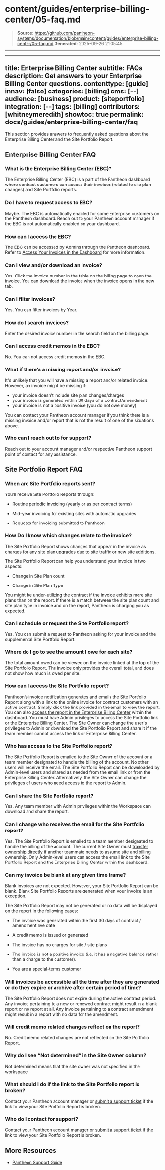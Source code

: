 # content/guides/enterprise-billing-center/05-faq.md

> **Source**: https://github.com/pantheon-systems/documentation/blob/main/content/guides/enterprise-billing-center/05-faq.md
> **Generated**: 2025-09-26 21:05:45

---

---
title: Enterprise Billing Center
subtitle: FAQs
description: Get answers to your Enterprise Billing Center questions.
contenttype: [guide]
innav: [false]
categories: [billing]
cms: [--]
audience: [business]
product: [siteportfolio]
integration: [--]
tags: [billing]
contributors: [whitneymeredith]
showtoc: true
permalink: docs/guides/enterprise-billing-center/faq
---

This section provides answers to frequently asked questions about the Enterprise Billing Center and the Site Portfolio Report.

## Enterprise Billing Center FAQ

### What is the Enterprise Billing Center (EBC)?

The Enterprise Billing Center (EBC) is a part of the Pantheon dashboard where contract customers can access their invoices (related to site plan changes) and Site Portfolio reports.

### Do I have to request access to EBC?

Maybe. The EBC is automatically enabled for some Enterprise customers on the Pantheon dashboard. 
Reach out to your Pantheon account manager if the EBC is not automatically enabled on your dashboard.

### How can I access the EBC?

The EBC can be accessed by Admins through the Pantheon dashboard. Refer to [Access Your Invoices in the Dashboard](/guides/enterprise-billing-center/invoices#access-your-invoices-in-the-dashboard) for more information.

### Can I view and/or download an invoice?

Yes. Click the invoice number in the table on the billing page to open the invoice. You can download the invoice when the invoice opens in the new tab.

### Can I filter invoices?

Yes. You can filter invoices by Year.

### How do I search invoices?

Enter the desired invoice number in the search field on the billing page.

### Can I access credit memos in the EBC?

No. You can not access credit memos in the EBC.

### What if there’s a missing report and/or invoice?

It's unlikely that you will have a missing a report and/or related invoice. However, an invoice might be missing if:

- your invoice doesn’t include site plan changes/charges
- your invoice is generated within 30 days of a contract/amendment
- your invoice is not a positive invoice (you do not owe money)

You can contact your Pantheon account manager if you think there is a missing invoice and/or report that is not the result of one of the situations above.

### Who can I reach out to for support?

Reach out to your account manager and/or respective Pantheon support point of contact for any assistance.

## Site Portfolio Report FAQ

### When are Site Portfolio reports sent?

You’ll receive Site Portfolio Reports through:

- Routine periodic invoicing (yearly or as per contract terms)

- Mid-year invoicing for existing sites with automatic upgrades

- Requests for invoicing submitted to Pantheon

### How Do I know which changes relate to the invoice?

The Site Portfolio Report shows changes that appear in the invoice as charges for any site plan upgrades due to site traffic or new site additions.

The Site Portfolio Report can help you understand your invoice in two aspects:

- Change in Site Plan count

- Change in Site Plan Type

You might be under-utilizing the contract if the invoice exhibits more site plans than on the report. If there is a match between the site plan count and site plan type in invoice and on the report, Pantheon is charging you as expected.

### Can I schedule or request the Site Portfolio report?

Yes. You can submit a request to Pantheon asking for your invoice and the supplemental Site Portfolio Report.

### Where do I go to see the amount I owe for each site?

The total amount owed can be viewed on the invoice linked at the top of the Site Portfolio Report. The invoice only provides the overall total, and does not show how much is owed per site.

### How can I access the Site Portfolio report?

Pantheon’s invoice notification generates and emails the Site Portfolio Report along with a link to the online invoice for contract customers with an active contract. Simply click the link provided in the email to view the report. You can also [access the report in the Enterprise Billing Center](/guides/enterprise-billing-center/interacting#access-the-site-portfolio-report-in-the-dashboard) within the dashboard. You must have Admin privileges to access the Site Portfolio link or the Enterprise Billing Center. The Site Owner can change the user's privileges to Admin or download the Site Portfolio Report and share it if the team member cannot access the link or Enterprise Billing Center.

### Who has access to the Site Portfolio report?

The Site Portfolio Report is emailed to the Site Owner of the account or a team member designated to handle the billing of the account. No other users will receive the email. The Site Portfolio Report can be downloaded by Admin-level users and shared as needed from the email link or from the Enterprise Billing Center. Alternatively, the Site Owner can change the privileges of users who need access to the report to Admin.

### Can I share the Site Portfolio report?

Yes. Any team member with Admin privileges within the Workspace can download and share the report.

### Can I change who receives the email for the Site Portfolio report?

Yes. The Site Portfolio Report is emailed to a team member designated to handle the billing of the account. The current Site Owner must [transfer ownership directly](/guides/legacy-dashboard/site-billing#transfer-ownership-and-billing-for-this-site) if another teammate needs to assume site and billing ownership. Only Admin-level users can access the email link to the Site Portfolio Report and the Enterprise Billing Center within the dashboard.

### Can my invoice be blank at any given time frame?

Blank invoices are not expected. However, your Site Portfolio Report can be blank. Blank Site Portfolio Reports are generated when your invoice is an exception. 

The Site Portfolio Report may not be generated or no data will be displayed on the report in the following cases:

- The invoice was generated within the first 30 days of contract / amendment live date

- A credit memo is issued or generated

- The invoice has no charges for site / site plans

- The invoice is not a positive invoice (i.e. it has a negative balance rather than a charge to the customer).

- You are a special-terms customer

### Will invoices be accessible all the time after they are generated or do they expire or archive after certain period of time?

The Site Portfolio Report does not expire during the active contract period. Any invoice pertaining to a new or renewed contract might result in a blank report or no report at all. Any invoice pertaining to a contract amendment might result in a report with no data for the amendment.

### Will credit memo related changes reflect on the report?

No. Credit memo related changes are not reflected on the Site Portfolio Report.

### Why do I see “Not determined” in the Site Owner column? 

Not determined means that the site owner was not specified in the workspace.

### What should I do if the link to the Site Portfolio report is broken?

Contact your Pantheon account manager or [submit a support ticket](/guides/support/support-ticket/#organization-dashboard-support-tab) if the link to view your Site Portfolio Report is broken.

### Who do I contact for support?

Contact your Pantheon account manager or [submit a support ticket](/guides/support/support-ticket/#organization-dashboard-support-tab) if the link to view your Site Portfolio Report is broken.


## More Resources

- [Pantheon Support Guide](/guides/support/)